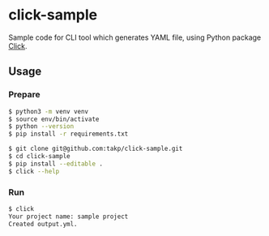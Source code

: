 # click-sample

Sample code for CLI tool which generates YAML file, 
using Python package [Click](https://github.com/pallets/click).

## Usage

### Prepare

```bash
$ python3 -m venv venv
$ source env/bin/activate
$ python --version 
$ pip install -r requirements.txt
```

```bash
$ git clone git@github.com:takp/click-sample.git
$ cd click-sample
$ pip install --editable .
$ click --help
```

### Run

```bash
$ click
Your project name: sample project
Created output.yml.
```
